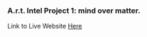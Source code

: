 ### A.r.t. Intel Project 1: mind over matter.
Link to Live Website [Here](https://jhongover9000.github.io/mind-over-matter-website/homePage.html)
